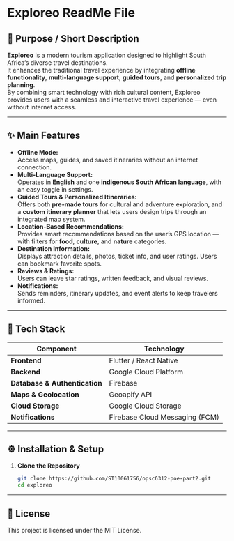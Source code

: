# Exploreo ReadMe File 

## 🧾 Purpose / Short Description
**Exploreo** is a modern tourism application designed to highlight South Africa’s diverse travel destinations.  
It enhances the traditional travel experience by integrating **offline functionality**, **multi-language support**, **guided tours**, and **personalized trip planning**.  
By combining smart technology with rich cultural content, Exploreo provides users with a seamless and interactive travel experience — even without internet access.

---

## ✨ Main Features
- **Offline Mode:**  
  Access maps, guides, and saved itineraries without an internet connection.  
- **Multi-Language Support:**  
  Operates in **English** and one **indigenous South African language**, with an easy toggle in settings.  
- **Guided Tours & Personalized Itineraries:**  
  Offers both **pre-made tours** for cultural and adventure exploration, and a **custom itinerary planner** that lets users design trips through an integrated map system.  
- **Location-Based Recommendations:**  
  Provides smart recommendations based on the user’s GPS location — with filters for **food**, **culture**, and **nature** categories.  
- **Destination Information:**  
  Displays attraction details, photos, ticket info, and user ratings. Users can bookmark favorite spots.  
- **Reviews & Ratings:**  
  Users can leave star ratings, written feedback, and visual reviews.  
- **Notifications:**  
  Sends reminders, itinerary updates, and event alerts to keep travelers informed.  

---

## 🧩 Tech Stack
| Component | Technology |
|------------|-------------|
| **Frontend** | Flutter / React Native |
| **Backend** | Google Cloud Platform |
| **Database & Authentication** | Firebase |
| **Maps & Geolocation** | Geoapify API |
| **Cloud Storage** | Google Cloud Storage |
| **Notifications** | Firebase Cloud Messaging (FCM) |

---

## ⚙️ Installation & Setup

1. **Clone the Repository**
   ```bash
   git clone https://github.com/ST10061756/opsc6312-poe-part2.git
   cd exploreo

--- 

## 📜 License

This project is licensed under the MIT License.

